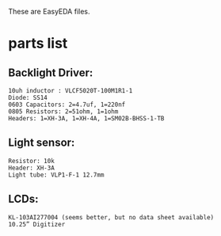 These are EasyEDA files.

# parts list
## Backlight Driver:
```Driver: TI TPS61165TDBVRQ1 (SOT23-6)
10uh inductor : VLCF5020T-100M1R1-1
Diode: SS14
0603 Capacitors: 2=4.7uf, 1=220nf
0805 Resistors: 2=51ohm, 1=1ohm
Headers: 1=XH-3A, 1=XH-4A, 1=SM02B-BHSS-1-TB
```


## Light sensor:
```Light sensor: TEMT6000
Resistor: 10k 
Header: XH-3A
Light tube: VLP1-F-1 12.7mm
```
## LCDs: 
```CLAA103WA01 or 
KL-103AI277004 (seems better, but no data sheet available)
10.25” Digitizer
```
